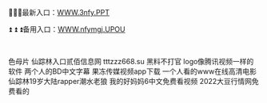 <p>
	👡👡👡最新入口：<a href="http://www.baidu.com/link?url=6MA2SWnO3Raqke39an_0PUxosM6ZrUGzi1BN9tNnlPW&wd">WWW.3nfy.PPT</a> 
	<p>
		⏫
⏫
⏫备用入口：<a href="http://www.baidu.com/link?url=6MA2SWnO3Raqke39an_0PUxosM6ZrUGzi1BN9tNnlPW&wd">WWW.nfymgj.UPOU</a> 
	</p>
	<p>
		<br />
	</p>
	<p>
		色母片
仙踪林入口贰佰信息网
tttzzz668.su 黑料不打官
logo像腾讯视频一样的软件
两个人的BD中文字幕
果冻传媒视频app下载
一个人看的www在线高清电影
仙踪林19岁大陆rapper潮水老狼
我的好妈妈6中文免费看视频
2022大豆行情网免费看的
	</p>
